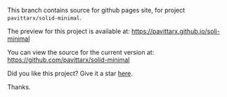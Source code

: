 This branch contains source for github pages site, for project `pavittarx/solid-minimal`.

The preview for this project is available at: https://pavittarx.github.io/soli-minimal

You can view the source for the current version at: https://github.com/pavittarx/solid-minimal

Did you like this project?  Give it a star [here](https://github.com/pavittarx/solid-minimal). 

Thanks. 